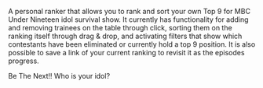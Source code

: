 A personal ranker that allows you to rank and sort your own Top 9 for MBC Under Nineteen idol survival show. It currently has functionality for adding and removing trainees on the table through click, sorting them on the ranking itself through drag & drop, and activating filters that show which contestants have been eliminated or currently hold a top 9 position. It is also possible to save a link of your current ranking to revisit it as the episodes progress. 


Be The Next!! Who is your idol?
